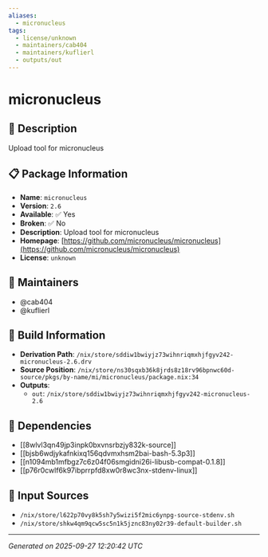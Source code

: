 ```yaml
---
aliases:
  - micronucleus
tags:
  - license/unknown
  - maintainers/cab404
  - maintainers/kuflierl
  - outputs/out
---
```


# micronucleus

## 📝 Description

Upload tool for micronucleus

## 📋 Package Information

- **Name**: `micronucleus`
- **Version**: `2.6`
- **Available**: ✅ Yes
- **Broken**: ✅ No
- **Description**: Upload tool for micronucleus
- **Homepage**: [https://github.com/micronucleus/micronucleus](https://github.com/micronucleus/micronucleus)
- **License**: `unknown`
## 👥 Maintainers

- @cab404
- @kuflierl


## 🔧 Build Information

- **Derivation Path**: `/nix/store/sddiw1bwiyjz73wihnriqmxhjfgyv242-micronucleus-2.6.drv`
- **Source Position**: `/nix/store/ns30sqxb36k8jrds8z18rv96bpnwc60d-source/pkgs/by-name/mi/micronucleus/package.nix:34`
- **Outputs**:
  - `out`:  `/nix/store/sddiw1bwiyjz73wihnriqmxhjfgyv242-micronucleus-2.6`

## 🔗 Dependencies

- [[8wlvl3qn49jp3inpk0bxvnsrbzjy832k-source]]
- [[bjsb6wdjykafnkixq156qdvmxhsm2bai-bash-5.3p3]]
- [[n1094mb1mfbgz7c6z04f06smgidni26i-libusb-compat-0.1.8]]
- [[p76r0cwlf6k97ibprrpfd8xw0r8wc3nx-stdenv-linux]]

## 📁 Input Sources

- `/nix/store/l622p70vy8k5sh7y5wizi5f2mic6ynpg-source-stdenv.sh`
- `/nix/store/shkw4qm9qcw5sc5n1k5jznc83ny02r39-default-builder.sh`

---
*Generated on 2025-09-27 12:20:42 UTC*
